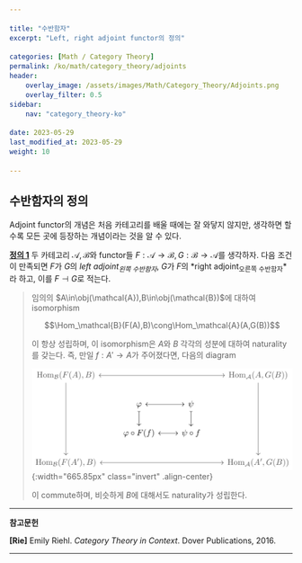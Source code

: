 ```yaml
---

title: "수반함자"
excerpt: "Left, right adjoint functor의 정의"

categories: [Math / Category Theory]
permalink: /ko/math/category_theory/adjoints
header:
    overlay_image: /assets/images/Math/Category_Theory/Adjoints.png
    overlay_filter: 0.5
sidebar: 
    nav: "category_theory-ko"

date: 2023-05-29
last_modified_at: 2023-05-29
weight: 10

---
```


## 수반함자의 정의

Adjoint functor의 개념은 처음 카테고리를 배울 때에는 잘 와닿지 않지만, 생각하면 할수록 모든 곳에 등장하는 개념이라는 것을 알 수 있다. 

<div class="definition" markdown="1">

<ins id="def1">**정의 1**</ins> 두 카테고리 $\mathcal{A},\mathcal{B}$와 functor들 $F:\mathcal{A}\rightarrow \mathcal{B},G:\mathcal{B}\rightarrow \mathcal{A}$를 생각하자. 다음 조건이 만족되면 $F$가 $G$의 *left adjoint<sub>왼쪽 수반함자</sub>*, $G$가 $F$의 *right adjoint<sub>오른쪽 수반함자</sub>*라 하고, 이를 $F\dashv G$로 적는다.

> 임의의 $A\in\obj(\mathcal{A}),B\in\obj(\mathcal{B})$에 대하여 isomorphism
> 
> $$\Hom_\mathcal{B}(F(A),B)\cong\Hom_\mathcal{A}(A,G(B))$$
> 
> 이 항상 성립하며, 이 isomorphism은 $A$와 $B$ 각각의 성분에 대하여 naturality를 갖는다. 즉, 만일 $f:A'\rightarrow A$가 주어졌다면, 다음의 diagram
>
> 
> ![Naturality_1](/assets/images/Math/Category_Theory/Adjoints-1.png){:width="665.85px" class="invert" .align-center}
> 
> 이 commute하며, 비슷하게 $B$에 대해서도 naturality가 성립한다.

</div>

---

**참고문헌**

**[Rie]** Emily Riehl. *Category Theory in Context*. Dover Publications, 2016.

---